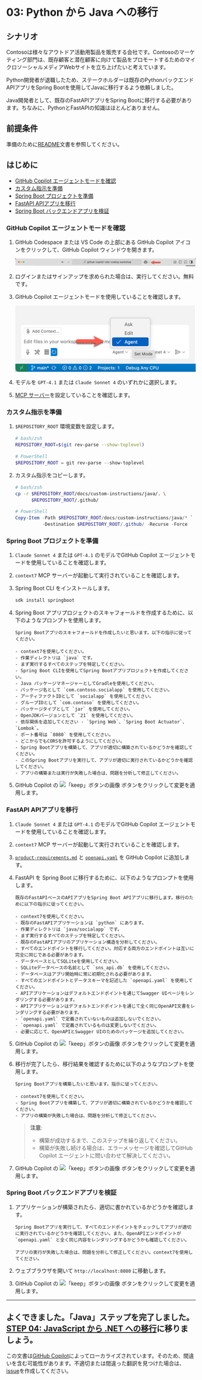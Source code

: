 # 03: Python から Java への移行

## シナリオ

Contosoは様々なアウトドア活動用製品を販売する会社です。Contosoのマーケティング部門は、既存顧客と潜在顧客に向けて製品をプロモートするためのマイクロソーシャルメディアWebサイトを立ち上げたいと考えています。

Python開発者が退職したため、ステークホルダーは既存のPythonバックエンドAPIアプリをSpring Bootを使用してJavaに移行するよう依頼しました。

Java開発者として、既存のFastAPIアプリをSpring Bootに移行する必要があります。ちなみに、PythonとFastAPIの知識はほとんどありません。

## 前提条件

準備のために[README](../README.md)文書を参照してください。

## はじめに

- [GitHub Copilot エージェントモードを確認](#github-copilot-エージェントモードを確認)
- [カスタム指示を準備](#カスタム指示を準備)
- [Spring Boot プロジェクトを準備](#spring-boot-プロジェクトを準備)
- [FastAPI APIアプリを移行](#fastapi-apiアプリを移行)
- [Spring Boot バックエンドアプリを検証](#spring-boot-バックエンドアプリを検証)

### GitHub Copilot エージェントモードを確認

1. GitHub Codespace または VS Code の上部にある GitHub Copilot アイコンをクリックして、GitHub Copilot ウィンドウを開きます。

   ![GitHub Copilot Chat を開く](../../../docs/images/setup-02.png)

1. ログインまたはサインアップを求められた場合は、実行してください。無料です。
1. GitHub Copilot エージェントモードを使用していることを確認します。

   ![GitHub Copilot エージェントモード](../../../docs/images/setup-03.png)

1. モデルを `GPT-4.1` または `Claude Sonnet 4` のいずれかに選択します。
1. [MCP サーバー](./00-setup.md#mcp-サーバーを設定)を設定していることを確認します。

### カスタム指示を準備

1. `$REPOSITORY_ROOT` 環境変数を設定します。

   ```bash
   # bash/zsh
   REPOSITORY_ROOT=$(git rev-parse --show-toplevel)
   ```

   ```powershell
   # PowerShell
   $REPOSITORY_ROOT = git rev-parse --show-toplevel
   ```

1. カスタム指示をコピーします。

    ```bash
    # bash/zsh
    cp -r $REPOSITORY_ROOT/docs/custom-instructions/java/. \
          $REPOSITORY_ROOT/.github/
    ```

    ```powershell
    # PowerShell
    Copy-Item -Path $REPOSITORY_ROOT/docs/custom-instructions/java/* `
              -Destination $REPOSITORY_ROOT/.github/ -Recurse -Force
    ```

### Spring Boot プロジェクトを準備

1. `Claude Sonnet 4` または `GPT-4.1` のモデルでGitHub Copilot エージェントモードを使用していることを確認します。
1. `context7` MCP サーバーが起動して実行されていることを確認します。
1. Spring Boot CLI をインストールします。

    ```bash
    sdk install springboot
    ```

1. Spring Boot アプリプロジェクトのスキャフォールドを作成するために、以下のようなプロンプトを使用します。

    ```text
    Spring Bootアプリのスキャフォールドを作成したいと思います。以下の指示に従ってください。

    - context7を使用してください。
    - 作業ディレクトリは `java` です。
    - まず実行するすべてのステップを特定してください。
    - Spring Boot CLIを使用してSpring Bootアプリプロジェクトを作成してください。
    - Java パッケージマネージャーとしてGradleを使用してください。
    - パッケージ名として `com.contoso.socialapp` を使用してください。
    - アーティファクトIDとして `socialapp` を使用してください。
    - グループIDとして `com.contoso` を使用してください。
    - パッケージタイプとして `jar` を使用してください。
    - OpenJDKバージョンとして `21` を使用してください。
    - 依存関係を追加してください - `Spring Web`、`Spring Boot Actuator`、`Lombok`。
    - ポート番号は `8080` を使用してください。
    - どこからでもCORSを許可するようにしてください。
    - Spring Bootアプリを構築して、アプリが適切に構築されているかどうかを確認してください。
    - このSpring Bootアプリを実行して、アプリが適切に実行されているかどうかを確認してください。
    - アプリの構築または実行が失敗した場合は、問題を分析して修正してください。
    ```

1. GitHub Copilot の ![「keep」ボタンの画像](https://img.shields.io/badge/keep-blue) ボタンをクリックして変更を適用します。

### FastAPI APIアプリを移行

1. `Claude Sonnet 4` または `GPT-4.1` のモデルでGitHub Copilot エージェントモードを使用していることを確認します。
1. `context7` MCP サーバーが起動して実行されていることを確認します。
1. [`product-requirements.md`](../product-requirements.md) と [`openapi.yaml`](../openapi.yaml) を GitHub Copilot に追加します。
1. FastAPI を Spring Boot に移行するために、以下のようなプロンプトを使用します。

    ```text
    既存のFastAPIベースのAPIアプリをSpring Boot APIアプリに移行します。移行のために以下の指示に従ってください。
    
    - context7を使用してください。
    - 既存のFastAPIアプリケーションは `python` にあります。
    - 作業ディレクトリは `java/socialapp` です。
    - まず実行するすべてのステップを特定してください。
    - 既存のFastAPIアプリのアプリケーション構造を分析してください。
    - すべてのエンドポイントを移行してください。対応する両方のエンドポイントは互いに完全に同じである必要があります。
    - データベースとしてSQLiteを使用してください。
    - SQLiteデータベースの名前として `sns_api.db` を使用してください。
    - データベースはアプリ開始時に常に初期化される必要があります。
    - すべてのエンドポイントとデータスキーマを記述した `openapi.yaml` を使用してください。
    - APIアプリケーションはデフォルトエンドポイントを通じてSwagger UIページをレンダリングする必要があります。
    - APIアプリケーションはデフォルトエンドポイントを通じて全く同じOpenAPI文書をレンダリングする必要があります。
    - `openapi.yaml` で定義されていないものは追加しないでください。
    - `openapi.yaml` で定義されているものは変更しないでください。
    - 必要に応じて、OpenAPIとSwagger UIのためのパッケージを追加してください。
    ```

1. GitHub Copilot の ![「keep」ボタンの画像](https://img.shields.io/badge/keep-blue) ボタンをクリックして変更を適用します。
1. 移行が完了したら、移行結果を確認するために以下のようなプロンプトを使用します。

    ```text
    Spring Bootアプリを構築したいと思います。指示に従ってください。

    - context7を使用してください。
    - Spring Bootアプリを構築して、アプリが適切に構築されているかどうかを確認してください。
    - アプリの構築が失敗した場合は、問題を分析して修正してください。
    ```

   > **注意**:
   >
   > - 構築が成功するまで、このステップを繰り返してください。
   > - 構築が失敗し続ける場合は、エラーメッセージを確認してGitHub Copilot エージェントに問い合わせて解決してください。

1. GitHub Copilot の ![「keep」ボタンの画像](https://img.shields.io/badge/keep-blue) ボタンをクリックして変更を適用します。

### Spring Boot バックエンドアプリを検証

1. アプリケーションが構築されたら、適切に書かれているかどうかを確認します。

    ```text
    Spring Bootアプリを実行して、すべてのエンドポイントをチェックしてアプリが適切に実行されているかどうかを確認してください。また、OpenAPIエンドポイントが `openapi.yaml` と全く同じ内容をレンダリングするかどうかも確認してください。

    アプリの実行が失敗した場合は、問題を分析して修正してください。context7を使用してください。
    ```

1. ウェブブラウザを開いて `http://localhost:8080` に移動します。
1. GitHub Copilot の ![「keep」ボタンの画像](https://img.shields.io/badge/keep-blue) ボタンをクリックして変更を適用します。

---

よくできました。「Java」ステップを完了しました。[STEP 04: JavaScript から .NET への移行](./04-dotnet.md)に移りましょう。
---

この文書は[GitHub Copilot](https://docs.github.com/copilot/about-github-copilot/what-is-github-copilot)によってローカライズされています。そのため、間違いを含む可能性があります。不適切または間違った翻訳を見つけた場合は、[issue](../../issues)を作成してください。
